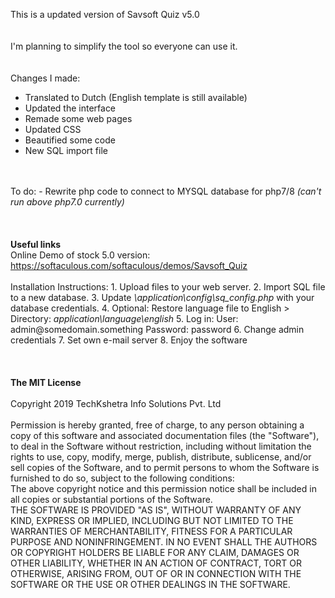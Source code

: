 This is a updated version of Savsoft Quiz v5.0
<br>
<br>
<br>
I'm planning to simplify the tool so everyone can use it.
<br>
<br>
<br>
Changes I made:
- Translated to Dutch (English template is still available)
- Updated the interface
- Remade some web pages
- Updated CSS
- Beautified some code
- New SQL import file
<br>
<br>
To do:
- Rewrite php code to connect to MYSQL database for php7/8 <i>(can't run above php7.0 currently)</i>
<br>
<br>
<br>
<br>
<strong>Useful links</strong>
<br> 
Online Demo of stock 5.0 version: <a href="https://softaculous.com/softaculous/demos/Savsoft_Quiz" target="onlindedemo">https://softaculous.com/softaculous/demos/Savsoft_Quiz</a> 
<br>
<br> 
Installation Instructions:
1. Upload files to your web server.
2. Import SQL file to a new database.
3. Update <i>\application\config\sq_config.php</i> with your database credentials.
4. Optional: Restore language file to English > Directory: <i>application\language\english</i>
5. Log in:
    User: admin@somedomain.something
    Password: password
6. Change admin credentials
7. Set own e-mail server
8. Enjoy the software
<br>
<br>
<br>
<br> 
<strong>The MIT License</strong>
<br> 
<br> 
Copyright 2019 TechKshetra Info Solutions Pvt. Ltd
<br> 
<br> 
Permission is hereby granted, free of charge, to any person obtaining a copy of this software and associated documentation files (the "Software"), to deal in the Software without restriction, including without limitation the rights to use, copy, modify, merge, publish, distribute, sublicense, and/or sell copies of the Software, and to permit persons to whom the Software is furnished to do so, subject to the following conditions:
<br>
The above copyright notice and this permission notice shall be included in all copies or substantial portions of the Software.
<br>
THE SOFTWARE IS PROVIDED "AS IS", WITHOUT WARRANTY OF ANY KIND, EXPRESS OR IMPLIED, INCLUDING BUT NOT LIMITED TO THE WARRANTIES OF MERCHANTABILITY, FITNESS FOR A PARTICULAR PURPOSE AND NONINFRINGEMENT. IN NO EVENT SHALL THE AUTHORS OR COPYRIGHT HOLDERS BE LIABLE FOR ANY CLAIM, DAMAGES OR OTHER LIABILITY, WHETHER IN AN ACTION OF CONTRACT, TORT OR OTHERWISE, ARISING FROM, OUT OF OR IN CONNECTION WITH THE SOFTWARE OR THE USE OR OTHER DEALINGS IN THE SOFTWARE.
<br>
<br>
<br>
